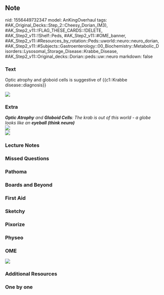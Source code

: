 ## Note
nid: 1556449732347
model: AnKingOverhaul
tags: #AK_Original_Decks::Step_2::Cheesy_Dorian_(M3), #AK_Step2_v11::!FLAG_THESE_CARDS::!DELETE, #AK_Step2_v11::!Shelf::Peds, #AK_Step2_v11::#OME_banner, #AK_Step2_v11::#Resources_by_rotation::Peds::uworld::neuro::neuro_dorian, #AK_Step2_v11::#Subjects::Gastroenterology::00_Biochemistry::Metabolic_Disorders::Lysosomal_Storage_Disease::Krabbe_Disease, #AK_Step2_v11::Original_decks::Dorian::peds::uw::neuro
markdown: false

### Text
Optic atrophy and globoid cells is suggestive of {{c1::Krabbe
disease::diagnosis}}
<div><img src="paste-35210141892611_1408717015886.jpg"></div>

### Extra
<div>
  <div style="font-weight: bold;"></div><i><b>Optic Atrophy</b> and
  <b>Globoid Cells</b>: The krab is out of this world - a globe
  looks like an <b>eyeball (think neuro)</b></i>
</div>
<div><img src="paste-49830210568193.jpg"></div>
<div style="display: inline !important;">
  <i><img src="paste-9199167113003009.jpg"></i>
</div>

### Lecture Notes


### Missed Questions


### Pathoma


### Boards and Beyond


### First Aid


### Sketchy


### Pixorize


### Physeo


### OME
<div class="ome-widget">
  <a href="https://onlinemeded.org?ref=anki"><img src=
  "_OME_AnkiFlashcards_General_4.png"></a>
</div>

### Additional Resources


### One by one


